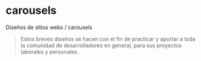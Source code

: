 # carousels

Diseños de sitios webs / carousels
> Estos breves diseños se hacen con el fin de practicar y aportar a toda la comunidad de desarrolladores en general, para sus proyectos laborales y personales.
